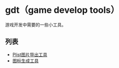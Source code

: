 # gdt（game develop tools）
游戏开发中需要的一些小工具。

## 列表

* [Plist图片导出工具](/PlistDumper)
* [图标生成工具](/IconGen)
